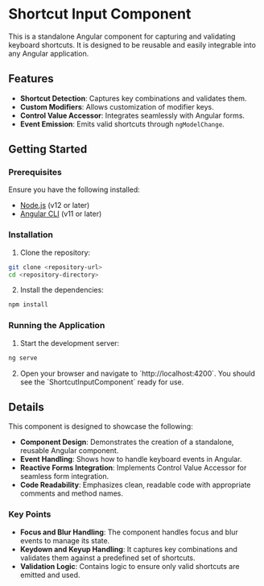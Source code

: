 
# Shortcut Input Component

This is a standalone Angular component for capturing and validating keyboard shortcuts. It is designed to be reusable and easily integrable into any Angular application.

## Features

- **Shortcut Detection**: Captures key combinations and validates them.
- **Custom Modifiers**: Allows customization of modifier keys.
- **Control Value Accessor**: Integrates seamlessly with Angular forms.
- **Event Emission**: Emits valid shortcuts through `ngModelChange`.

## Getting Started

### Prerequisites

Ensure you have the following installed:

- [Node.js](https://nodejs.org/) (v12 or later)
- [Angular CLI](https://angular.io/cli) (v11 or later)

### Installation

1. Clone the repository:

```bash
git clone <repository-url>
cd <repository-directory>
```

2. Install the dependencies:

```bash
npm install
```

### Running the Application

1. Start the development server:

```bash
ng serve
```

2. Open your browser and navigate to \`http://localhost:4200\`. You should see the \`ShortcutInputComponent\` ready for use.

## Details

This component is designed to showcase the following:

- **Component Design**: Demonstrates the creation of a standalone, reusable Angular component.
- **Event Handling**: Shows how to handle keyboard events in Angular.
- **Reactive Forms Integration**: Implements Control Value Accessor for seamless form integration.
- **Code Readability**: Emphasizes clean, readable code with appropriate comments and method names.

### Key Points

- **Focus and Blur Handling**: The component handles focus and blur events to manage its state.
- **Keydown and Keyup Handling**: It captures key combinations and validates them against a predefined set of shortcuts.
- **Validation Logic**: Contains logic to ensure only valid shortcuts are emitted and used.
